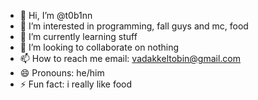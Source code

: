 - 👋 Hi, I’m @t0b1nn
- 👀 I’m interested in programming, fall guys and mc, food
- 🌱 I’m currently learning stuff
- 💞️ I’m looking to collaborate on nothing
- 📫 How to reach me email: vadakkeltobin@gmail.com
- 😄 Pronouns: he/him
- ⚡ Fun fact: i really like food

<!---
t0b1nn/t0b1nn is a ✨ special ✨ repository because its `README.md` (this file) appears on your GitHub profile.
You can click the Preview link to take a look at your changes.
--->
